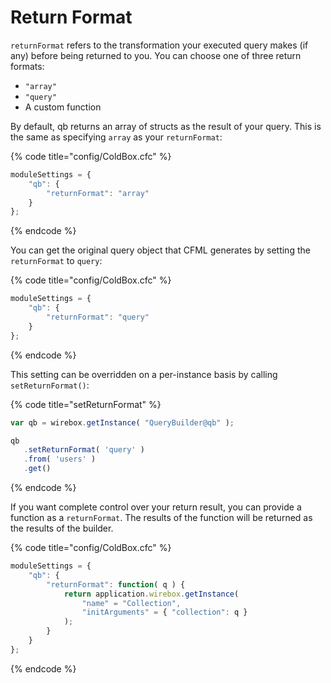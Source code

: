 # Return Format

`returnFormat` refers to the transformation your executed query makes \(if any\) before being returned to you. You can choose one of three return formats:

* `"array"`
* `"query"`
* A custom function

By default, qb returns an array of structs as the result of your query. This is the same as specifying `array` as your `returnFormat`:

{% code title="config/ColdBox.cfc" %}
```javascript
moduleSettings = {
    "qb": {
        "returnFormat": "array"
    }
};
```
{% endcode %}

You can get the original query object that CFML generates by setting the `returnFormat` to `query`:

{% code title="config/ColdBox.cfc" %}
```javascript
moduleSettings = {
    "qb": {
        "returnFormat": "query"
    }
};
```
{% endcode %}

This setting can be overridden on a per-instance basis by calling `setReturnFormat()`:

{% code title="setReturnFormat" %}
```javascript
var qb = wirebox.getInstance( "QueryBuilder@qb" );

qb
   .setReturnFormat( 'query' )
   .from( 'users' )
   .get()
```
{% endcode %}

If you want complete control over your return result, you can provide a function as a `returnFormat`. The results of the function will be returned as the results of the builder.

{% code title="config/ColdBox.cfc" %}
```javascript
moduleSettings = {
    "qb": {
        "returnFormat": function( q ) {
            return application.wirebox.getInstance(
                "name" = "Collection",
                "initArguments" = { "collection": q }
            );
        }
    }
};
```
{% endcode %}

